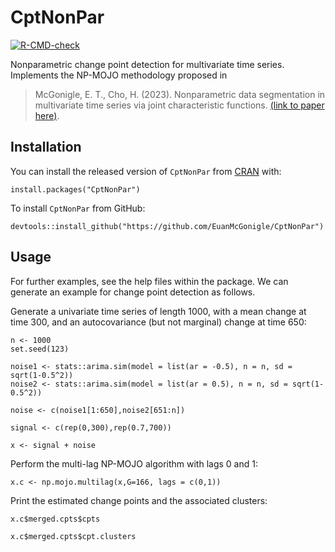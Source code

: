 # CptNonPar

<!-- badges: start -->
[![R-CMD-check](https://github.com/EuanMcGonigle/CptNonPar/actions/workflows/R-CMD-check.yaml/badge.svg)](https://github.com/EuanMcGonigle/CptNonPar/actions/workflows/R-CMD-check.yaml)
<!-- badges: end -->

Nonparametric change point detection for multivariate time series. Implements the NP-MOJO methodology proposed in

> McGonigle, E. T., Cho, H. (2023). Nonparametric data segmentation in multivariate time series via joint characteristic functions. 
> [(link to paper here)](https://arxiv.org/abs/2305.07581).

## Installation

You can install the released version of `CptNonPar` from [CRAN](https://CRAN.R-project.org) with:

```
install.packages("CptNonPar")
```


To install `CptNonPar` from GitHub:

```
devtools::install_github("https://github.com/EuanMcGonigle/CptNonPar")
```

## Usage

For further examples, see the help files within the package. We can generate an example for change point detection as follows.

Generate a univariate time series of length 1000, with a mean change at time 300, and an autocovariance (but not marginal) change at time 650:

```
n <- 1000
set.seed(123)

noise1 <- stats::arima.sim(model = list(ar = -0.5), n = n, sd = sqrt(1-0.5^2))
noise2 <- stats::arima.sim(model = list(ar = 0.5), n = n, sd = sqrt(1-0.5^2))

noise <- c(noise1[1:650],noise2[651:n])

signal <- c(rep(0,300),rep(0.7,700))

x <- signal + noise

```
Perform the multi-lag NP-MOJO algorithm with lags 0 and 1:

```
x.c <- np.mojo.multilag(x,G=166, lags = c(0,1))
```

Print the estimated change points and the associated clusters:

```
x.c$merged.cpts$cpts

x.c$merged.cpts$cpt.clusters
```


